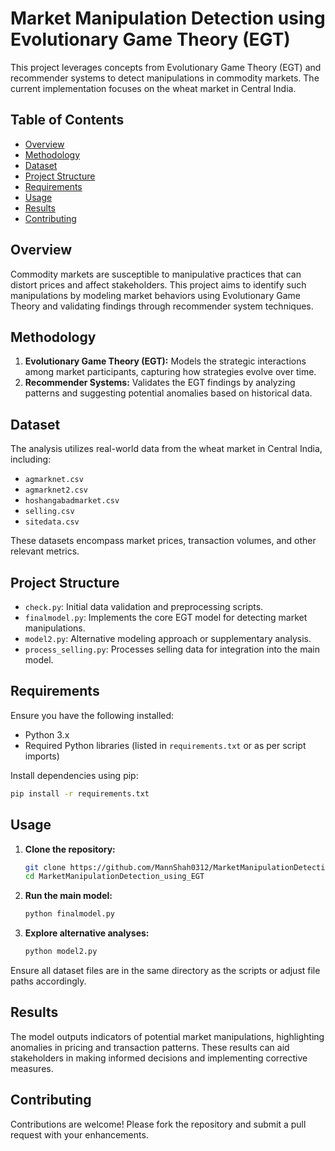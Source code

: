 # Market Manipulation Detection using Evolutionary Game Theory (EGT)

This project leverages concepts from Evolutionary Game Theory (EGT) and recommender systems to detect manipulations in commodity markets. The current implementation focuses on the wheat market in Central India.

## Table of Contents

* [Overview](#overview)
* [Methodology](#methodology)
* [Dataset](#dataset)
* [Project Structure](#project-structure)
* [Requirements](#requirements)
* [Usage](#usage)
* [Results](#results)
* [Contributing](#contributing)

## Overview

Commodity markets are susceptible to manipulative practices that can distort prices and affect stakeholders. This project aims to identify such manipulations by modeling market behaviors using Evolutionary Game Theory and validating findings through recommender system techniques.

## Methodology

1. **Evolutionary Game Theory (EGT):** Models the strategic interactions among market participants, capturing how strategies evolve over time.
2. **Recommender Systems:** Validates the EGT findings by analyzing patterns and suggesting potential anomalies based on historical data.

## Dataset

The analysis utilizes real-world data from the wheat market in Central India, including:

* `agmarknet.csv`
* `agmarknet2.csv`
* `hoshangabadmarket.csv`
* `selling.csv`
* `sitedata.csv`

These datasets encompass market prices, transaction volumes, and other relevant metrics.

## Project Structure

* `check.py`: Initial data validation and preprocessing scripts.
* `finalmodel.py`: Implements the core EGT model for detecting market manipulations.
* `model2.py`: Alternative modeling approach or supplementary analysis.
* `process_selling.py`: Processes selling data for integration into the main model.

## Requirements

Ensure you have the following installed:

* Python 3.x
* Required Python libraries (listed in `requirements.txt` or as per script imports)

Install dependencies using pip:

```bash
pip install -r requirements.txt
```



## Usage

1. **Clone the repository:**

   ```bash
   git clone https://github.com/MannShah0312/MarketManipulationDetection_using_EGT.git
   cd MarketManipulationDetection_using_EGT
   ```



2. **Run the main model:**

   ```bash
   python finalmodel.py
   ```



3. **Explore alternative analyses:**

   ```bash
   python model2.py
   ```


Ensure all dataset files are in the same directory as the scripts or adjust file paths accordingly.

## Results

The model outputs indicators of potential market manipulations, highlighting anomalies in pricing and transaction patterns. These results can aid stakeholders in making informed decisions and implementing corrective measures.

## Contributing

Contributions are welcome! Please fork the repository and submit a pull request with your enhancements.